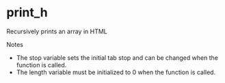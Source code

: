 print_h
=======

Recursively prints an array in HTML

Notes
* The stop variable sets the initial tab stop and can be changed when the function is called. 
* The length variable must be initialized to 0 when the function is called.